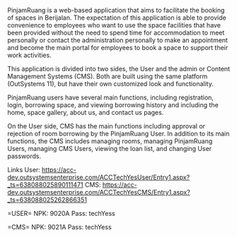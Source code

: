 PinjamRuang is a web-based application that aims to facilitate the booking of spaces in Berijalan. 
The expectation of this application is able to provide convenience to employees who want to use the space facilities that have been provided 
without the need to spend time for accommodation to meet personally or contact the administration personally to make an appointment and 
become the main portal for employees to book a space to support their work activities.

This application is divided into two sides, the User and the admin or Content Management Systems (CMS).
Both are built using the same platform (OutSystems 11), but have their own customized look and functionality.

PinjamRuang users have several main functions, including registration, login, borrowing space, 
and viewing borrowing history and including the home, space gallery, about us, and contact us pages.

On the User side, CMS has the main functions including approval or rejection of room borrowing by the PinjamRuang User. 
In addition to its main functions, the CMS includes managing rooms, managing PinjamRuang Users, managing CMS Users, viewing the loan list, 
and changing User passwords.

Links
User: https://acc-dev.outsystemsenterprise.com/ACCTechYesUser/Entry1.aspx?_ts=638088025890111471
CMS: https://acc-dev.outsystemsenterprise.com/ACCTechYesCMS/Entry1.aspx?_ts=638088025262866351

=USER=
NPK: 9020A 
Pass: techYess

=CMS=
NPK: 9021A
Pass: techYess